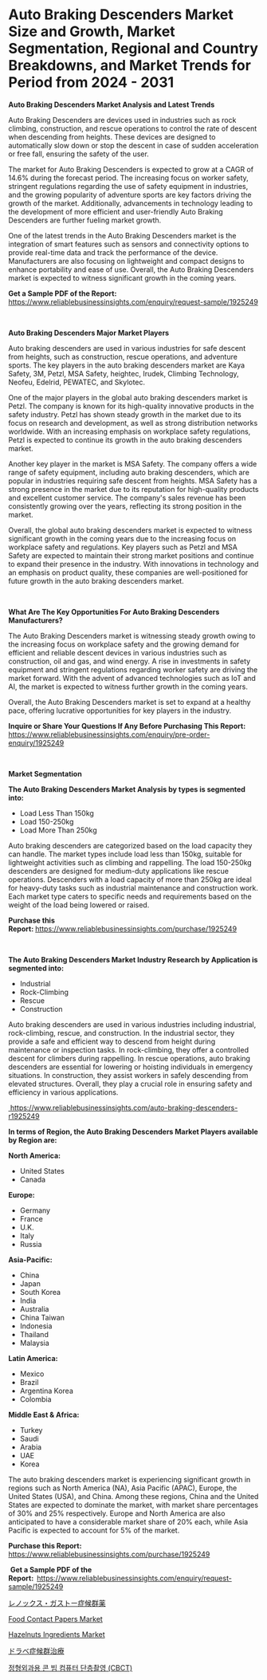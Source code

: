 <p><h1>Auto Braking Descenders Market Size and Growth, Market Segmentation, Regional and Country Breakdowns, and Market Trends for Period from 2024 -  2031</h1></p><p><strong>Auto Braking Descenders Market Analysis and Latest Trends</strong></p>
<p><p>Auto Braking Descenders are devices used in industries such as rock climbing, construction, and rescue operations to control the rate of descent when descending from heights. These devices are designed to automatically slow down or stop the descent in case of sudden acceleration or free fall, ensuring the safety of the user.</p><p>The market for Auto Braking Descenders is expected to grow at a CAGR of 14.6% during the forecast period. The increasing focus on worker safety, stringent regulations regarding the use of safety equipment in industries, and the growing popularity of adventure sports are key factors driving the growth of the market. Additionally, advancements in technology leading to the development of more efficient and user-friendly Auto Braking Descenders are further fueling market growth.</p><p>One of the latest trends in the Auto Braking Descenders market is the integration of smart features such as sensors and connectivity options to provide real-time data and track the performance of the device. Manufacturers are also focusing on lightweight and compact designs to enhance portability and ease of use. Overall, the Auto Braking Descenders market is expected to witness significant growth in the coming years.</p></p>
<p><strong>Get a Sample PDF of the Report:&nbsp;</strong> <a href="https://www.reliablebusinessinsights.com/enquiry/request-sample/1925249">https://www.reliablebusinessinsights.com/enquiry/request-sample/1925249</a></p>
<p>&nbsp;</p>
<p><strong>Auto Braking Descenders Major Market Players</strong></p>
<p><p>Auto braking descenders are used in various industries for safe descent from heights, such as construction, rescue operations, and adventure sports. The key players in the auto braking descenders market are Kaya Safety, 3M, Petzl, MSA Safety, heightec, Irudek, Climbing Technology, Neofeu, Edelrid, PEWATEC, and Skylotec.</p><p>One of the major players in the global auto braking descenders market is Petzl. The company is known for its high-quality innovative products in the safety industry. Petzl has shown steady growth in the market due to its focus on research and development, as well as strong distribution networks worldwide. With an increasing emphasis on workplace safety regulations, Petzl is expected to continue its growth in the auto braking descenders market.</p><p>Another key player in the market is MSA Safety. The company offers a wide range of safety equipment, including auto braking descenders, which are popular in industries requiring safe descent from heights. MSA Safety has a strong presence in the market due to its reputation for high-quality products and excellent customer service. The company's sales revenue has been consistently growing over the years, reflecting its strong position in the market.</p><p>Overall, the global auto braking descenders market is expected to witness significant growth in the coming years due to the increasing focus on workplace safety and regulations. Key players such as Petzl and MSA Safety are expected to maintain their strong market positions and continue to expand their presence in the industry. With innovations in technology and an emphasis on product quality, these companies are well-positioned for future growth in the auto braking descenders market.</p></p>
<p>&nbsp;</p>
<p><strong>What Are The Key Opportunities For Auto Braking Descenders Manufacturers?</strong></p>
<p><p>The Auto Braking Descenders market is witnessing steady growth owing to the increasing focus on workplace safety and the growing demand for efficient and reliable descent devices in various industries such as construction, oil and gas, and wind energy. A rise in investments in safety equipment and stringent regulations regarding worker safety are driving the market forward. With the advent of advanced technologies such as IoT and AI, the market is expected to witness further growth in the coming years. </p><p>Overall, the Auto Braking Descenders market is set to expand at a healthy pace, offering lucrative opportunities for key players in the industry.</p></p>
<p><strong>Inquire or Share Your Questions If Any Before Purchasing This Report:</strong> <a href="https://www.reliablebusinessinsights.com/enquiry/pre-order-enquiry/1925249">https://www.reliablebusinessinsights.com/enquiry/pre-order-enquiry/1925249</a></p>
<p>&nbsp;</p>
<p><strong>Market Segmentation</strong></p>
<p><strong>The Auto Braking Descenders Market Analysis by types is segmented into:</strong></p>
<p><ul><li>Load Less Than 150kg</li><li>Load 150-250kg</li><li>Load More Than 250kg</li></ul></p>
<p><p>Auto braking descenders are categorized based on the load capacity they can handle. The market types include load less than 150kg, suitable for lightweight activities such as climbing and rappelling. The load 150-250kg descenders are designed for medium-duty applications like rescue operations. Descenders with a load capacity of more than 250kg are ideal for heavy-duty tasks such as industrial maintenance and construction work. Each market type caters to specific needs and requirements based on the weight of the load being lowered or raised.</p></p>
<p><strong>Purchase this Report:&nbsp;</strong><a href="https://www.reliablebusinessinsights.com/purchase/1925249">https://www.reliablebusinessinsights.com/purchase/1925249</a></p>
<p>&nbsp;</p>
<p><strong>The Auto Braking Descenders Market Industry Research by Application is segmented into:</strong></p>
<p><ul><li>Industrial</li><li>Rock-Climbing</li><li>Rescue</li><li>Construction</li></ul></p>
<p><p>Auto braking descenders are used in various industries including industrial, rock-climbing, rescue, and construction. In the industrial sector, they provide a safe and efficient way to descend from height during maintenance or inspection tasks. In rock-climbing, they offer a controlled descent for climbers during rappelling. In rescue operations, auto braking descenders are essential for lowering or hoisting individuals in emergency situations. In construction, they assist workers in safely descending from elevated structures. Overall, they play a crucial role in ensuring safety and efficiency in various applications.</p></p>
<p><a href="https://www.reliablebusinessinsights.com/auto-braking-descenders-r1925249">&nbsp;https://www.reliablebusinessinsights.com/auto-braking-descenders-r1925249</a></p>
<p><strong>In terms of Region, the Auto Braking Descenders Market Players available by Region are:</strong></p>
<p>
    <p> <strong> North America: </strong>
        <ul>
            <li>United States</li>
            <li>Canada</li>
        </ul>
        </p> 
    <p> <strong> Europe: </strong>
        <ul>
            <li>Germany</li>
            <li>France</li>
            <li>U.K.</li>
            <li>Italy</li>
            <li>Russia</li>
        </ul>
        </p> 
    <p> <strong> Asia-Pacific: </strong>
        <ul>
            <li>China</li>
            <li>Japan</li>
            <li>South Korea</li>
            <li>India</li>
            <li>Australia</li>
            <li>China Taiwan</li>
            <li>Indonesia</li>
            <li>Thailand</li>
            <li>Malaysia</li>
        </ul>
        </p> 
    <p> <strong> Latin America: </strong>
        <ul>
            <li>Mexico</li>
            <li>Brazil</li>
            <li>Argentina Korea</li>
            <li>Colombia</li>
        </ul>
        </p> 
    <p> <strong> Middle East & Africa: </strong>
        <ul>
            <li>Turkey</li>
            <li>Saudi</li>
            <li>Arabia</li>
            <li>UAE</li>
            <li>Korea</li>
        </ul>
    </p>
    </p>
<p><p>The auto braking descenders market is experiencing significant growth in regions such as North America (NA), Asia Pacific (APAC), Europe, the United States (USA), and China. Among these regions, China and the United States are expected to dominate the market, with market share percentages of 30% and 25% respectively. Europe and North America are also anticipated to have a considerable market share of 20% each, while Asia Pacific is expected to account for 5% of the market.</p></p>
<p><strong>Purchase this Report: </strong><a href="https://www.reliablebusinessinsights.com/purchase/1925249">https://www.reliablebusinessinsights.com/purchase/1925249</a></p>
<p>&nbsp;<strong>Get a Sample PDF of the Report:&nbsp;&nbsp;</strong><a href="https://www.reliablebusinessinsights.com/enquiry/request-sample/1925249">https://www.reliablebusinessinsights.com/enquiry/request-sample/1925249</a></p>
<p><strong></strong></p>
<p><p><a href="https://github.com/BoydYundt1/Market-Research-Report-List-1/blob/main/2767009115594.md">レノックス・ガストー症候群薬</a></p><p><a href="https://issuu.com/reportprime-2/docs/food-contact-papers-market-size-2030.pptx">Food Contact Papers Market</a></p><p><a href="https://issuu.com/reportprime-2/docs/hazelnuts-ingredients-market-size-2030.pptx">Hazelnuts Ingredients Market</a></p><p><a href="https://github.com/JessKilback/Market-Research-Report-List-1/blob/main/7297788115595.md">ドラベ症候群治療</a></p><p><a href="https://github.com/Skyleitney456456/Market-Research-Report-List-2/blob/main/4239276111540.md">정형외과용 콘 빔 컴퓨터 단층촬영 (CBCT)</a></p></p>
